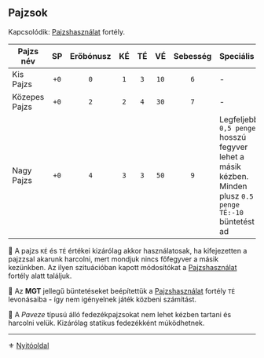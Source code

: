 ## Pajzsok

Kapcsolódik: [Pajzshasználat](fortelyok.harci/pajzshasznalat.md) fortély.

<!-- tag: md_table_pajzs_start -->

| Pajzs név     |  SP  | Erőbónusz | KÉ  | TÉ  |  VÉ  | Sebesség | Speciális                                                                                                  |
| ------------- |:----:|:---------:|:---:|:---:|:----:|:--------:|:---------------------------------------------------------------------------------------------------------- |
| Kis Pajzs     | `+0` |    `0`    | `1` | `3` | `10` |   `6`    | -                                                                                                          |
| Közepes Pajzs | `+0` |    `2`    | `2` | `4` | `30` |   `7`    | -                                                                                                          |
| Nagy Pajzs    | `+0` |    `4`    | `3` | `3` | `50` |   `9`    | Legfeljebb `0,5 penge` hosszú fegyver lehet a másik kézben. Minden plusz `0.5 penge` `TÉ:-10` büntetést ad |
<!-- tag: md_table_pajzs_end -->

🔆 A pajzs `KÉ` és `TÉ` értékei kizárólag akkor használatosak, ha kifejezetten a pajzzsal akarunk harcolni, mert mondjuk nincs főfegyver a másik kezünkben. Az ilyen szituációban kapott módosítókat a [Pajzshasználat](fortelyok.harci/pajzshasznalat.md) fortély alatt találjuk.

🔆 Az **MGT** jellegű büntetéseket beépítettük a [Pajzshasználat](fortelyok.harci/pajzshasznalat.md) fortély `TÉ` levonásaiba - így nem igényelnek játék közbeni számítást.

🔆 A *Paveze* típusú álló fedezékpajzsokat nem lehet kézben tartani és harcolni velük. Kizárólag statikus fedezékként múködhetnek.

---

⚜️ [Nyitóoldal](start.md#6-harcrendszer-%EF%B8%8F)
